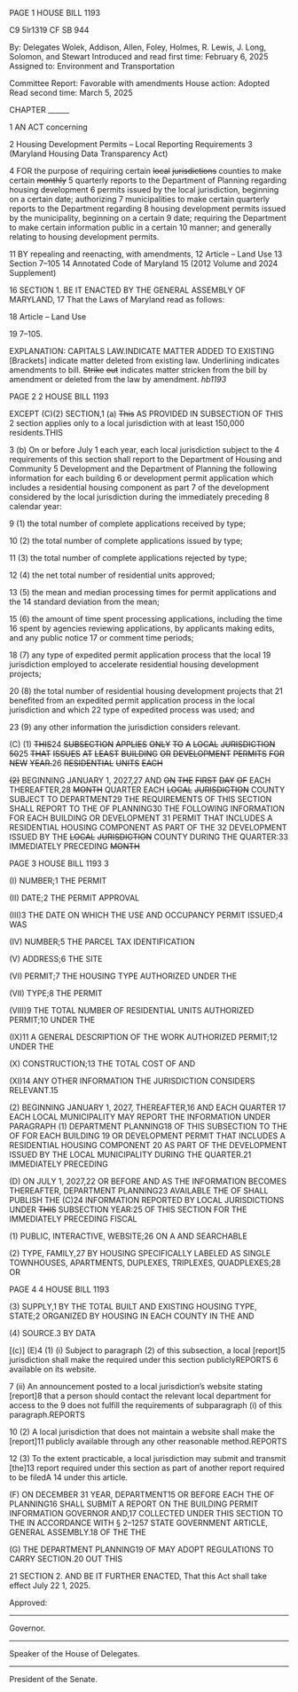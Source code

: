 PAGE 1
HOUSE BILL 1193

C9 5lr1319
CF SB 944

By: Delegates Wolek, Addison, Allen, Foley, Holmes, R. Lewis, J. Long, Solomon,
and Stewart
Introduced and read first time: February 6, 2025
Assigned to: Environment and Transportation

Committee Report: Favorable with amendments
House action: Adopted
Read second time: March 5, 2025

CHAPTER ______

1 AN ACT concerning

2 Housing Development Permits – Local Reporting Requirements
3 (Maryland Housing Data Transparency Act)

4 FOR the purpose of requiring certain ~~local~~ ~~jurisdictions~~ counties to make certain ~~monthly~~
5 quarterly reports to the Department of Planning regarding housing development
6 permits issued by the local jurisdiction, beginning on a certain date; authorizing
7 municipalities to make certain quarterly reports to the Department regarding
8 housing development permits issued by the municipality, beginning on a certain
9 date; requiring the Department to make certain information public in a certain
10 manner; and generally relating to housing development permits.

11 BY repealing and reenacting, with amendments,
12 Article – Land Use
13 Section 7–105
14 Annotated Code of Maryland
15 (2012 Volume and 2024 Supplement)

16 SECTION 1. BE IT ENACTED BY THE GENERAL ASSEMBLY OF MARYLAND,
17 That the Laws of Maryland read as follows:

18 Article – Land Use

19 7–105.

EXPLANATION: CAPITALS LAW.INDICATE MATTER ADDED TO EXISTING
[Brackets] indicate matter deleted from existing law.
Underlining indicates amendments to bill.
~~Strike~~ ~~out~~ indicates matter stricken from the bill by amendment or deleted from the law by
amendment. *hb1193*

PAGE 2
2 HOUSE BILL 1193

EXCEPT (C)(2) SECTION,1 (a) ~~This~~ AS PROVIDED IN SUBSECTION OF THIS
2 section applies only to a local jurisdiction with at least 150,000 residents.THIS

3 (b) On or before July 1 each year, each local jurisdiction subject to the
4 requirements of this section shall report to the Department of Housing and Community
5 Development and the Department of Planning the following information for each building
6 or development permit application which includes a residential housing component as part
7 of the development considered by the local jurisdiction during the immediately preceding
8 calendar year:

9 (1) the total number of complete applications received by type;

10 (2) the total number of complete applications issued by type;

11 (3) the total number of complete applications rejected by type;

12 (4) the net total number of residential units approved;

13 (5) the mean and median processing times for permit applications and the
14 standard deviation from the mean;

15 (6) the amount of time spent processing applications, including the time
16 spent by agencies reviewing applications, by applicants making edits, and any public notice
17 or comment time periods;

18 (7) any type of expedited permit application process that the local
19 jurisdiction employed to accelerate residential housing development projects;

20 (8) the total number of residential housing development projects that
21 benefited from an expedited permit application process in the local jurisdiction and which
22 type of expedited process was used; and

23 (9) any other information the jurisdiction considers relevant.

(C) (1) ~~THIS~~24 ~~SUBSECTION~~ ~~APPLIES~~ ~~ONLY~~ ~~TO~~ ~~A~~ ~~LOCAL~~ ~~JURISDICTION~~
~~50~~25 ~~THAT~~ ~~ISSUES~~ ~~AT~~ ~~LEAST~~ ~~BUILDING~~ ~~OR~~ ~~DEVELOPMENT~~ ~~PERMITS~~ ~~FOR~~ ~~NEW~~
~~YEAR.~~26 ~~RESIDENTIAL~~ ~~UNITS~~ ~~EACH~~

~~(2)~~ BEGINNING JANUARY 1, 2027,27 AND ~~ON~~ ~~THE~~ ~~FIRST~~ ~~DAY~~ ~~OF~~ EACH
THEREAFTER,28 ~~MONTH~~ QUARTER EACH ~~LOCAL~~ ~~JURISDICTION~~ COUNTY SUBJECT TO
DEPARTMENT29 THE REQUIREMENTS OF THIS SECTION SHALL REPORT TO THE OF
PLANNING30 THE FOLLOWING INFORMATION FOR EACH BUILDING OR DEVELOPMENT
31 PERMIT THAT INCLUDES A RESIDENTIAL HOUSING COMPONENT AS PART OF THE
32 DEVELOPMENT ISSUED BY THE ~~LOCAL~~ ~~JURISDICTION~~ COUNTY DURING THE
QUARTER:33 IMMEDIATELY PRECEDING ~~MONTH~~

PAGE 3
HOUSE BILL 1193 3

(I) NUMBER;1 THE PERMIT

(II) DATE;2 THE PERMIT APPROVAL

(III)3 THE DATE ON WHICH THE USE AND OCCUPANCY PERMIT
ISSUED;4 WAS

(IV) NUMBER;5 THE PARCEL TAX IDENTIFICATION

(V) ADDRESS;6 THE SITE

(VI) PERMIT;7 THE HOUSING TYPE AUTHORIZED UNDER THE

(VII) TYPE;8 THE PERMIT

(VIII)9 THE TOTAL NUMBER OF RESIDENTIAL UNITS AUTHORIZED
PERMIT;10 UNDER THE

(IX)11 A GENERAL DESCRIPTION OF THE WORK AUTHORIZED
PERMIT;12 UNDER THE

(X) CONSTRUCTION;13 THE TOTAL COST OF AND

(XI)14 ANY OTHER INFORMATION THE JURISDICTION CONSIDERS
RELEVANT.15

(2) BEGINNING JANUARY 1, 2027, THEREAFTER,16 AND EACH QUARTER
17 EACH LOCAL MUNICIPALITY MAY REPORT THE INFORMATION UNDER PARAGRAPH
(1) DEPARTMENT PLANNING18 OF THIS SUBSECTION TO THE OF FOR EACH BUILDING
19 OR DEVELOPMENT PERMIT THAT INCLUDES A RESIDENTIAL HOUSING COMPONENT
20 AS PART OF THE DEVELOPMENT ISSUED BY THE LOCAL MUNICIPALITY DURING THE
QUARTER.21 IMMEDIATELY PRECEDING

(D) ON JULY 1, 2027,22 OR BEFORE AND AS THE INFORMATION BECOMES
THEREAFTER, DEPARTMENT PLANNING23 AVAILABLE THE OF SHALL PUBLISH THE
(C)24 INFORMATION REPORTED BY LOCAL JURISDICTIONS UNDER ~~THIS~~ SUBSECTION
YEAR:25 OF THIS SECTION FOR THE IMMEDIATELY PRECEDING FISCAL

(1) PUBLIC, INTERACTIVE, WEBSITE;26 ON A AND SEARCHABLE

(2) TYPE, FAMILY,27 BY HOUSING SPECIFICALLY LABELED AS SINGLE
TOWNHOUSES, APARTMENTS, DUPLEXES, TRIPLEXES, QUADPLEXES;28 OR

PAGE 4
4 HOUSE BILL 1193

(3) SUPPLY,1 BY THE TOTAL BUILT AND EXISTING HOUSING
TYPE, STATE;2 ORGANIZED BY HOUSING IN EACH COUNTY IN THE AND

(4) SOURCE.3 BY DATA

[(c)] (E)4 (1) (i) Subject to paragraph (2) of this subsection, a local
[report]5 jurisdiction shall make the required under this section publiclyREPORTS
6 available on its website.

7 (ii) An announcement posted to a local jurisdiction’s website stating
[report]8 that a person should contact the relevant local department for access to the
9 does not fulfill the requirements of subparagraph (i) of this paragraph.REPORTS

10 (2) A local jurisdiction that does not maintain a website shall make the
[report]11 publicly available through any other reasonable method.REPORTS

12 (3) To the extent practicable, a local jurisdiction may submit and transmit
[the]13 report required under this section as part of another report required to be filedA
14 under this article.

(F) ON DECEMBER 31 YEAR, DEPARTMENT15 OR BEFORE EACH THE OF
PLANNING16 SHALL SUBMIT A REPORT ON THE BUILDING PERMIT INFORMATION
GOVERNOR AND,17 COLLECTED UNDER THIS SECTION TO THE IN ACCORDANCE WITH
§ 2–1257 STATE GOVERNMENT ARTICLE, GENERAL ASSEMBLY.18 OF THE THE

(G) THE DEPARTMENT PLANNING19 OF MAY ADOPT REGULATIONS TO CARRY
SECTION.20 OUT THIS

21 SECTION 2. AND BE IT FURTHER ENACTED, That this Act shall take effect July
22 1, 2025.

Approved:

________________________________________________________________________________
Governor.

________________________________________________________________________________
Speaker of the House of Delegates.

________________________________________________________________________________
President of the Senate.